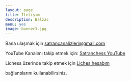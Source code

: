 ```yaml
---
layout: page
title: İletişim
description: Balzac
menu: yes
image: banner3.jpg
---
```


Bana ulaşmak için satrancanalizleri@gmail.com

YouTube Kanalımı takip etmek için: [Satranchess YouTube](https://www.youtube.com/satranchess)

Lichess üzerinde takip etmek için [Liches hesabım](https://lichess.org/@/NaSil)

<!-- chess.com üzerinde takip etmek için [chess.com hesabım](https://www.chess.com/member/ncdogan) -->

bağlantılarını kullanabilirsiniz.
